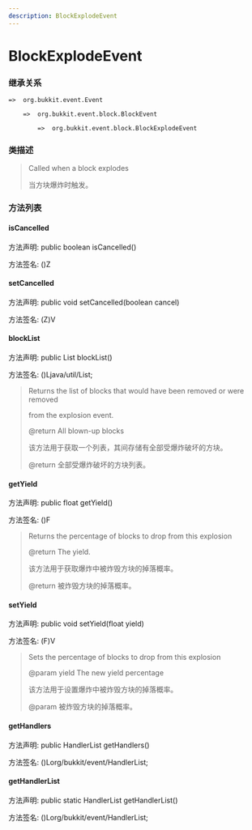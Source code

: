 ```yaml
---
description: BlockExplodeEvent
---
```


# BlockExplodeEvent

### 继承关系

    =>  org.bukkit.event.Event

        =>  org.bukkit.event.block.BlockEvent

            =>  org.bukkit.event.block.BlockExplodeEvent

### 类描述

> Called when a block explodes
>
> 当方块爆炸时触发。

### 方法列表

#### isCancelled

方法声明: public boolean isCancelled()

方法签名: ()Z

#### setCancelled

方法声明: public void setCancelled(boolean cancel)

方法签名: (Z)V

#### blockList

方法声明: public List<Block> blockList()

方法签名: ()Ljava/util/List;

> Returns the list of blocks that would have been removed or were removed
>
> from the explosion event.
>
> @return All blown-up blocks
>
> 该方法用于获取一个列表，其间存储有全部受爆炸破坏的方块。
>
> @return 全部受爆炸破坏的方块列表。

#### getYield

方法声明: public float getYield()

方法签名: ()F

> Returns the percentage of blocks to drop from this explosion
>
> @return The yield.
>
> 该方法用于获取爆炸中被炸毁方块的掉落概率。
>
> @return 被炸毁方块的掉落概率。

#### setYield

方法声明: public void setYield(float yield)

方法签名: (F)V

> Sets the percentage of blocks to drop from this explosion
>
> @param yield The new yield percentage
>
> 该方法用于设置爆炸中被炸毁方块的掉落概率。
>
> @param 被炸毁方块的掉落概率。

#### getHandlers

方法声明: public HandlerList getHandlers()

方法签名: ()Lorg/bukkit/event/HandlerList;

#### getHandlerList

方法声明: public static HandlerList getHandlerList()

方法签名: ()Lorg/bukkit/event/HandlerList;